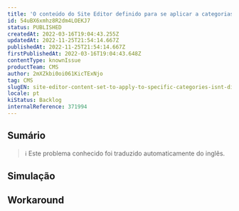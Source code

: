 ```yaml
---
title: 'O conteúdo do Site Editor definido para se aplicar a categorias específicas não é exibido se a categoria não for acessada usando seu link direto'
id: 54uBX6xmhz8R2dm4LOEKJ7
status: PUBLISHED
createdAt: 2022-03-16T19:04:43.255Z
updatedAt: 2022-11-25T21:54:14.667Z
publishedAt: 2022-11-25T21:54:14.667Z
firstPublishedAt: 2022-03-16T19:04:43.648Z
contentType: knownIssue
productTeam: CMS
author: 2mXZkbi0oi061KicTExNjo
tag: CMS
slugEN: site-editor-content-set-to-apply-to-specific-categories-isnt-displayed-if-the-category-is-not-accessed-using-its-direct-link
locale: pt
kiStatus: Backlog
internalReference: 371994
---
```


## Sumário

>ℹ️ Este problema conhecido foi traduzido automaticamente do inglês.



## Simulação



## Workaround



